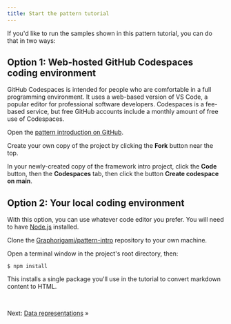 ```yaml
---
title: Start the pattern tutorial
---
```


If you'd like to run the samples shown in this pattern tutorial, you can do that in two ways:

## Option 1: Web-hosted GitHub Codespaces coding environment

GitHub Codespaces is intended for people who are comfortable in a full programming environment. It uses a web-based version of VS Code, a popular editor for professional software developers. Codespaces is a fee-based service, but free GitHub accounts include a monthly amount of free use of Codespaces.

<span class="tutorialStep"></span> Open the
<a href="https://github.com/Graphorigami/pattern-intro" target="_blank">pattern introduction on GitHub</a>.

<span class="tutorialStep"></span> Create your own copy of the project by clicking the **Fork** button near the top.

<span class="tutorialStep"></span> In your newly-created copy of the framework intro project, click the **Code** button, then the **Codespaces** tab, then click the button **Create codespace on main**.

## Option 2: Your local coding environment

With this option, you can use whatever code editor you prefer. You will need to have [Node.js](https://nodejs.org/en/) installed.

<span class="tutorialStep"></span> Clone the [Graphorigami/pattern-intro](https://github.com/Graphorigami/pattern-intro) repository to your own machine.

<span class="tutorialStep"></span> Open a terminal window in the project's root directory, then:

```console
$ npm install
```

This installs a single package you'll use in the tutorial to convert markdown content to HTML.

&nbsp;

Next: [Data representations](representations.html) »
